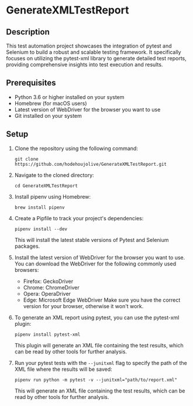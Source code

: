# GenerateXMLTestReport

## Description
This test automation project showcases the integration of pytest and Selenium to build a robust and scalable testing framework. It specifically focuses on utilizing the pytest-xml library to generate detailed test reports, providing comprehensive insights into test execution and results.
## Prerequisites
- Python 3.6 or higher installed on your system
- Homebrew (for macOS users)
- Latest version of WebDriver for the browser you want to use
- Git installed on your system

## Setup
1. Clone the repository using the following command:
    ```
    git clone https://github.com/hodehoujolive/GenerateXMLTestReport.git
    ```
2. Navigate to the cloned directory:
    ```
    cd GenerateXMLTestReport
    ```
3. Install pipenv using Homebrew:
    ```
    brew install pipenv
    ```
4. Create a Pipfile to track your project's dependencies:
    ```
    pipenv install --dev
    ```
    This will install the latest stable versions of Pytest and Selenium packages.

5. Install the latest version of WebDriver for the browser you want to use. You can download the WebDriver for the following commonly used browsers:
    - Firefox: GeckoDriver
    - Chrome: ChromeDriver
    - Opera: OperaDriver
    - Edge: Microsoft Edge WebDriver
    Make sure you have the correct version for your browser, otherwise it won't work.
    
6. To generate an XML report using pytest, you can use the pytest-xml plugin:
    ```
    pipenv install pytest-xml
    ```
    This plugin will generate an XML file containing the test results, which can be read by other tools for further analysis.

7. Run your pytest tests with the `--junitxml` flag to specify the path of the XML file where the results will be saved:
    ```
    pipenv run python -m pytest -v --junitxml="path/to/report.xml"
    ```
    This will generate an XML file containing the test results, which can be read by other tools for further analysis.
